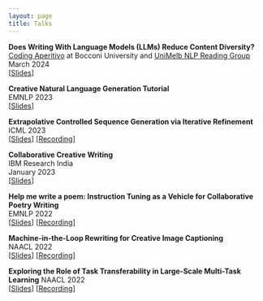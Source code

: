 ```yaml
---
layout: page
title: Talks
---
```


**Does Writing With Language Models (LLMs) Reduce Content Diversity?** <br />
<a href="https://milanlproc.github.io/coding_aperitivo/">Coding Aperitivo</a> at Bocconi University and <a href="https://cis.unimelb.edu.au/research/artificial-intelligence/research/Natural-Language-Processing">UniMelb NLP Reading Group</a><br />
March 2024<br />
\[[Slides](./assets/img/unimelb_talk.pdf)\]<br />

**Creative Natural Language Generation Tutorial** <br />
EMNLP 2023 <br />
\[[Slides](https://emnlp2023-creative-nlg.github.io/)] <br />

**Extrapolative Controlled Sequence Generation via Iterative Refinement** <br />
ICML 2023 <br />
\[[Slides](./assets/img/ice_icml_22.pdf)\] \[[Recording](https://slideslive.com/39002801/extrapolative-controlled-sequence-generation-via-iterative-refinement?ref=search-presentations)\] <br />

**Collaborative Creative Writing**<br />
IBM Research India <br />
January 2023 <br />
\[[Slides](,/assets/img/ibm_talk.pdf)\] <br />

**Help me write a poem: Instruction Tuning as a Vehicle for Collaborative Poetry Writing** <br />
EMNLP 2022<br />
\[[Slides](./assets/img/copoet_emnlp_22.pdf)\] \[[Recording](https://youtu.be/l8yoGdXNRKI)\] <br />

**Machine-in-the-Loop Rewriting for Creative Image Captioning** <br />
NAACL 2022<br />
\[[Slides](./assets/img/mil_naacl_22.pdf)\] \[[Recording](https://aclanthology.org/2022.naacl-main.42.mp4)\] <br />

**Exploring the Role of Task Transferability in Large-Scale Multi-Task Learning**
NAACL 2022<br />
\[[Slides](./assets/img/multitask_naacl_22.pdf)\] \[[Recording](https://youtu.be/Z7-91Oa7evM)\] <br />
